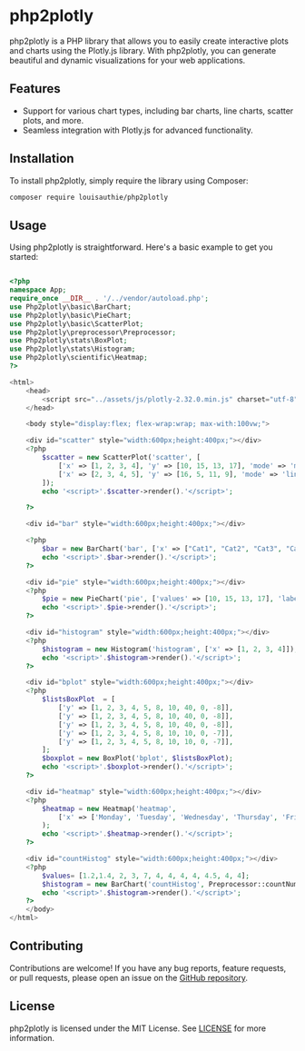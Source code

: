 # php2plotly

php2plotly is a PHP library that allows you to easily create interactive plots and charts using the Plotly.js library. With php2plotly, you can generate beautiful and dynamic visualizations for your web applications.

## Features

- Support for various chart types, including bar charts, line charts, scatter plots, and more.
- Seamless integration with Plotly.js for advanced functionality.

## Installation

To install php2plotly, simply require the library using Composer:

```bash
composer require louisauthie/php2plotly
```

## Usage

Using php2plotly is straightforward. Here's a basic example to get you started:

```php

<?php
namespace App;
require_once __DIR__ . '/../vendor/autoload.php';
use Php2plotly\basic\BarChart;
use Php2plotly\basic\PieChart;
use Php2plotly\basic\ScatterPlot;
use Php2plotly\preprocessor\Preprocessor;
use Php2plotly\stats\BoxPlot;
use Php2plotly\stats\Histogram;
use Php2plotly\scientific\Heatmap;
?>

<html>
    <head>
        <script src="../assets/js/plotly-2.32.0.min.js" charset="utf-8"></script>
    </head>

    <body style="display:flex; flex-wrap:wrap; max-with:100vw;">

    <div id="scatter" style="width:600px;height:400px;"></div>
    <?php
        $scatter = new ScatterPlot('scatter', [
            ['x' => [1, 2, 3, 4], 'y' => [10, 15, 13, 17], 'mode' => 'markers'],
            ['x' => [2, 3, 4, 5], 'y' => [16, 5, 11, 9], 'mode' => 'lines']
        ]);
        echo '<script>'.$scatter->render().'</script>';

    ?>

    <div id="bar" style="width:600px;height:400px;"></div>

    <?php
        $bar = new BarChart('bar', ['x' => ["Cat1", "Cat2", "Cat3", "Cat4"], 'y' => [10, 15, 13, 17]]);
        echo '<script>'.$bar->render().'</script>';
    ?>

    <div id="pie" style="width:600px;height:400px;"></div>
    <?php
        $pie = new PieChart('pie', ['values' => [10, 15, 13, 17], 'labels' => ["Cat1", "Cat2", "Cat3", "Cat4"]], ['height' => 400, 'width' => 600]);
        echo '<script>'.$pie->render().'</script>';
    ?>

    <div id="histogram" style="width:600px;height:400px;"></div>
    <?php
        $histogram = new Histogram('histogram', ['x' => [1, 2, 3, 4]]);
        echo '<script>'.$histogram->render().'</script>';
    ?>

    <div id="bplot" style="width:600px;height:400px;"></div>
    <?php
        $listsBoxPlot  = [
            ['y' => [1, 2, 3, 4, 5, 8, 10, 40, 0, -8]],
            ['y' => [1, 2, 3, 4, 5, 8, 10, 40, 0, -8]],
            ['y' => [1, 2, 3, 4, 5, 8, 10, 40, 0, -8]],
            ['y' => [1, 2, 3, 4, 5, 8, 10, 10, 0, -7]],
            ['y' => [1, 2, 3, 4, 5, 8, 10, 10, 0, -7]],
        ];
        $boxplot = new BoxPlot('bplot', $listsBoxPlot);
        echo '<script>'.$boxplot->render().'</script>';
    ?>

    <div id="heatmap" style="width:600px;height:400px;"></div>
    <?php
        $heatmap = new Heatmap('heatmap', 
            ['x' => ['Monday', 'Tuesday', 'Wednesday', 'Thursday', 'Friday'], 'y' => ['Morning', 'Afternoon', 'Evening'], 'z' => [[1, 0, 30, 50, 1], [20, 1, 60, 80, 30], [30, 60, 1, -10, 20]]]
        );
        echo '<script>'.$heatmap->render().'</script>';
    ?>

    <div id="countHistog" style="width:600px;height:400px;"></div>
    <?php
        $values= [1.2,1.4, 2, 3, 7, 4, 4, 4, 4, 4.5, 4, 4];
        $histogram = new BarChart('countHistog', Preprocessor::countNumberByInterval($values, 3));
        echo '<script>'.$histogram->render().'</script>';
    ?>
    </body>
</html>
```


## Contributing

Contributions are welcome! If you have any bug reports, feature requests, or pull requests, please open an issue on the [GitHub repository](https://github.com/louisauthie/php2plotly).

## License

php2plotly is licensed under the MIT License. See [LICENSE](https://github.com/louisauthie/php2plotly/blob/main/LICENSE) for more information.
